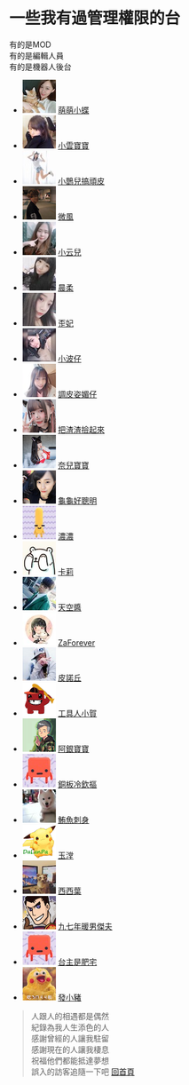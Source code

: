 # 一些我有過管理權限的台  
有的是MOD  
有的是編輯人員  
有的是機器人後台
+ ![](大頭照/butterflyouox60) [萌萌小蝶](https://twitch.tv/butterflyouo)  
+ ![](大頭照/babybaby1111x60) [小雲寶寶](https://twitch.tv/babybaby1111)
+ ![](大頭照/chiue9493x60) [小鵲兒搞頑皮](https://twitch.tv/chiue9493)
+ ![](大頭照/breeze0920x60) [微風](https://twitch.tv/breeze0920)
+ ![](大頭照/elsa0704x60) [小云兒](https://twitch.tv/elsa0704)
+ ![](大頭照/rou0629x60) [晨柔](https://twitch.tv/rou0629)
+ ![](大頭照/butter870519x60) [歪妃](https://twitch.tv/butter870519)
+ ![](大頭照/mybabykiss520x60) [小波仔](https://twitch.tv/mybabykiss520)
+ ![](大頭照/alongz_x60) [調皮姿媚仔](https://twitch.tv/alongz_)
+ ![](大頭照/baso0416x60) [把渣渣撿起來](https://twitch.tv/baso0416)
+ ![](大頭照/nai0529x60) [奈兒寶寶](https://twitch.tv/nai0529)
+ ![](大頭照/hare0o0cheerx60) [龜龜好聰明](https://twitch.tv/hare0o0cheer)
+ ![](大頭照/zxc37102x60) [濃濃](https://twitch.tv/zxc37102)
+ ![](大頭照/kyaryqx60) [卡莉](https://twitch.tv/kyaryq)
+ ![](大頭照/takuto_skyx60) [天空醬](https://twitch.tv/takuto_sky)
+ ![](大頭照/zaforeverx60) [ZaForever](https://twitch.tv/zaforever)
+ ![](大頭照/tachilolzx60) [皮諾丘](https://twitch.tv/tachilolz)
+ ![](大頭照/shiauherx60) [工具人小賀](https://twitch.tv/shiauher)
+ ![](大頭照/silver0301x60) [阿銀寶寶](https://twitch.tv/silver0301)
+ ![](大頭照/user86418641x60) [銅板冷欽摳](https://twitch.tv/user86418641)
+ ![](大頭照/tuna0127x60) [鮪魚刺身](https://twitch.tv/tuna0127)
+ ![](大頭照/shiutomx60) [玉漟](https://twitch.tv/shiutom)
+ ![](大頭照/yeh_changx60) [西西葉](https://twitch.tv/yeh_chang)
+ ![](大頭照/jeffchoux60) [九七年暖男傑夫](https://twitch.tv/jeffchou)
+ ![](大頭照/resver5x60) [台主是肥宅](https://twitch.tv/resver5)
+ ![](大頭照/az12345685x60) [發小豬](https://twitch.tv/az12345685)
> 人跟人的相遇都是偶然  
> 紀錄為我人生添色的人  
> 感謝曾經的人讓我駐留  
> 感謝現在的人讓我棲息  
> 祝福他們都能抵達夢想  
> 誤入的訪客追隨一下吧
[回首頁](README.md)
